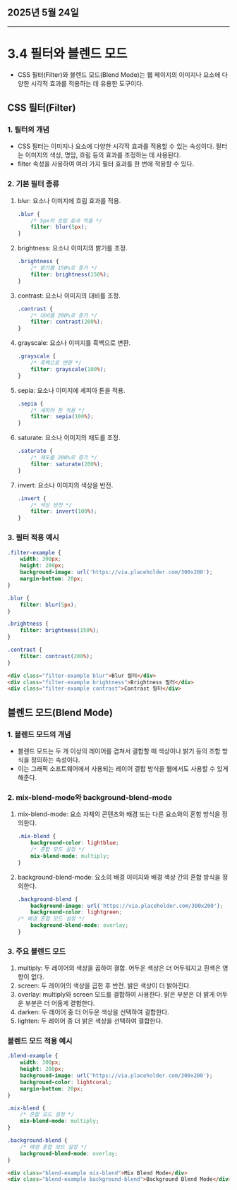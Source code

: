 ## 2025년 5월 24일

---

# 3.4 필터와 블렌드 모드

- CSS 필터(Filter)와 블렌드 모드(Blend Mode)는 웹 페이지의 이미지나 요소에 다양한 시각적 효과를 적용하는 데 유용한 도구이다. 

## CSS 필터(Filter)

### 1. 필터의 개념

- CSS 필터는 이미지나 요소에 다양한 시각적 효과를 적용할 수 있는 속성이다. 필터는 이미지의 색상, 명암, 흐림 등의 효과를 조정하는 데 사용된다.
- filter 속성을 사용하여 여러 가지 필터 효과를 한 번에 적용할 수 있다.

### 2. 기본 필터 종류

1. blur: 요소나 이미지에 흐림 효과를 적용.
    
    ```css
    .blur {
        /* 5px의 흐림 효과 적용 */
        filter: blur(5px); 
    }
    
    ```
    
2. brightness: 요소나 이미지의 밝기를 조정.
    
    ```css
    .brightness {
        /* 밝기를 150%로 증가 */
        filter: brightness(150%); 
    }
    
    ```
    
3. contrast: 요소나 이미지의 대비를 조정.
    
    ```css
    .contrast {
        /* 대비를 200%로 증가 */
        filter: contrast(200%); 
    }
    
    ```
    
4. grayscale: 요소나 이미지를 흑백으로 변환.
    
    ```css
    .grayscale {
        /* 흑백으로 변환 */
        filter: grayscale(100%); 
    }
    
    ```
    
5. sepia: 요소나 이미지에 세피아 톤을 적용.
    
    ```css
    .sepia {
        /* 세피아 톤 적용 */
        filter: sepia(100%); 
    }
    
    ```
    
6. saturate: 요소나 이미지의 채도를 조정.
    
    ```css
    .saturate {
        /* 채도를 200%로 증가 */
        filter: saturate(200%); 
    }
    
    ```
    
7. invert: 요소나 이미지의 색상을 반전.
    
    ```css
    .invert {
        /* 색상 반전 */
        filter: invert(100%); 
    }
    
    ```
    

### 3. 필터 적용 예시

```css
.filter-example {
    width: 300px;
    height: 200px;
    background-image: url('https://via.placeholder.com/300x200');
    margin-bottom: 20px;
}

.blur {
    filter: blur(5px);
}

.brightness {
    filter: brightness(150%);
}

.contrast {
    filter: contrast(200%);
}

```

```html
<div class="filter-example blur">Blur 필터</div>
<div class="filter-example brightness">Brightness 필터</div>
<div class="filter-example contrast">Contrast 필터</div>

```


## 블렌드 모드(Blend Mode)

### 1. 블렌드 모드의 개념

- 블렌드 모드는 두 개 이상의 레이어를 겹쳐서 결합할 때 색상이나 밝기 등의 조합 방식을 정의하는 속성이다.
- 이는 그래픽 소프트웨어에서 사용되는 레이어 결합 방식을 웹에서도 사용할 수 있게 해준다.

### 2. mix-blend-mode와 background-blend-mode

1. mix-blend-mode: 요소 자체의 콘텐츠와 배경 또는 다른 요소와의 혼합 방식을 정의한다.
    
    ```css
    .mix-blend {
        background-color: lightblue;
        /* 혼합 모드 설정 */
        mix-blend-mode: multiply; 
    }
    
    ```
    
2. background-blend-mode: 요소의 배경 이미지와 배경 색상 간의 혼합 방식을 정의한다.
    
    ```css
    .background-blend {
        background-image: url('https://via.placeholder.com/300x200');
        background-color: lightgreen;
    /* 배경 혼합 모드 설정 */
        background-blend-mode: overlay; 
    }
    
    ```
    

### 3. 주요 블렌드 모드

1. multiply: 두 레이어의 색상을 곱하여 결합. 어두운 색상은 더 어두워지고 흰색은 영향이 없다.
2. screen: 두 레이어의 색상을 곱한 후 반전. 밝은 색상이 더 밝아진다.
3. overlay: multiply와 screen 모드를 결합하여 사용한다. 밝은 부분은 더 밝게 어두운 부분은 더 어둡게 결합한다.
4. darken: 두 레이어 중 더 어두운 색상을 선택하여 결합한다.
5. lighten: 두 레이어 중 더 밝은 색상을 선택하여 결합한다.

### 블렌드 모드 적용 예시

```css
.blend-example {
    width: 300px;
    height: 200px;
    background-image: url('https://via.placeholder.com/300x200');
    background-color: lightcoral;
    margin-bottom: 20px;
}

.mix-blend {
    /* 혼합 모드 설정 */
    mix-blend-mode: multiply; 
}

.background-blend {
    /* 배경 혼합 모드 설정 */
    background-blend-mode: overlay; 
}

```

```html
<div class="blend-example mix-blend">Mix Blend Mode</div>
<div class="blend-example background-blend">Background Blend Mode</div>

```
